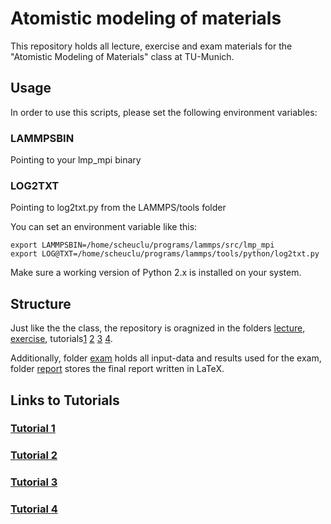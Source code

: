 # Atomistic modeling of materials
This repository holds all lecture, exercise and exam materials for the "Atomistic Modeling of Materials" class at TU-Munich.
## Usage
In order to use this scripts, please set the following environment variables:
### LAMMPSBIN
Pointing to your lmp_mpi binary
### LOG2TXT
Pointing to log2txt.py from the LAMMPS/tools folder

You can set an environment variable like this:
```{r, engine='bash', count_lines}
export LAMMPSBIN=/home/scheuclu/programs/lammps/src/lmp_mpi
export LOG@TXT=/home/scheuclu/programs/lammps/tools/python/log2txt.py
```
Make sure a working version of Python 2.x is installed on your system.

## Structure
Just like the the class, the repository is oragnized in the folders [lecture](lecture), [exercise](exercise), tutorials[1](tutorial1) [2](tutorial2) [3](tutorial3) [4](tutorial4).

Additionally, folder [exam](exam) holds all input-data and results used for the exam, folder [report](report) stores the final report written in LaTeX.

## Links to Tutorials

### [Tutorial 1](tutorial1/README.md)
### [Tutorial 2](tutorial2/README.md)
### [Tutorial 3](tutorial3/README.md)
### [Tutorial 4](tutorial4/README.md)

